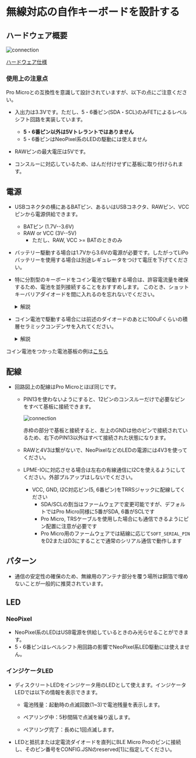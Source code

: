 # 無線対応の自作キーボードを設計する

## ハードウェア概要

![connection](img/ble_micro_pro.svg)

[ハードウェア仕様](features.md#ハードウェア仕様)

### 使用上の注意点

Pro Microとの互換性を意識して設計されていますが、以下の点にご注意ください。

- 入出力は3.3Vです。ただし、5・6番ピン(SDA・SCL)のみFETによるレベルシフト回路を実装しています。
  - **5・6番ピン以外は5Vトレラントではありません**
  - 5・6番ピンはNeoPixel系のLEDの駆動には使えません

- RAWピンの最大電圧は5Vです。

- コンスルーに対応しているため、はんだ付けせずに基板に取り付けられます。

## 電源

- USBコネクタの横にあるBATピン、あるいはUSBコネクタ、RAWピン、VCCピンから電源供給できます。
  - BATピン (1.7V--3.6V)
  - RAW or VCC (3V--5V)
    - ただし、RAW, VCC >= BATのときのみ

- バッテリー駆動する場合は1.7Vから3.6Vの電源が必要です。したがってLiPoバッテリーを使用する場合は別途レギュレータをつけて電圧を下げてください。

- 特に分割型のキーボードをコイン電池で駆動する場合は、許容電流量を確保するため、電池を並列接続することをおすすめします。
このとき、ショットキーバリアダイオードを間に入れるのを忘れないでください。

  <details>
  <summary>解説</summary>
    分割型の場合、BLE Micro Proの平均電流量は300uAくらいになる場合があります。コイン電池の定格連続電流は200uAくらいのため、電池を並列にして定格以下に抑えられるようにします。このとき、並列に繋いだ電池に電位差があると電池間で電流が流れてしまうため、ダイオードを挟んで防止します。ダイオードにはショットキーバリアダイオードという電圧降下が小さいダイオードを使うことで、電池の電圧が下がってきてもギリギリまで使い切ることができます。
  </details>

- コイン電池で駆動する場合には前述のダイオードのあとに100uFくらいの積層セラミックコンデンサを入れてください。

  <details>
  <summary>解説</summary>
  BLE Micro Proが無線通信するとき、瞬間的に6mAくらいの電流を必要とします。コイン電池は内部抵抗が大きいのでこの電流で電圧が瞬間的に下がってしまい、必要な電圧を下回ってBLE Micro Proがリセットしてしまう可能性があります。コンデンサを入れることでこのピークを鈍らせてリセットを防止します。
  </details>

コイン電池をつかった電池基板の例は[こちら](https://github.com/sekigon-gonnoc/BLE-Micro-Pro/tree/master/CoinCellHolder)

## 配線

- 回路図上の配線はPro Microとほぼ同じです。

  - PIN13を使わないようにすると、12ピンのコンスルーだけで必要なピンをすべて基板に接続できます。

    ![connection](img/ble_micro_pro_connection.svg)

     赤枠の部分で基板と接続すると、左上のGNDは他のピンで接続されているため、右下のPIN13以外はすべて接続された状態になります。

  - RAWと4V3は繋がないで、NeoPixelなどのLEDの電源には4V3を使ってください。

  - LPME-IOに対応させる場合は左右の有線通信にI2Cを使えるようにしてください。外部プルアップはしないでください。
    - VCC, GND, I2C対応ピン(5, 6番ピン)をTRRSジャックに配線してください
      - SDA/SCLの割当はファームウェアで変更可能ですが、デフォルトではPro Micro同様に5番がSDA, 6番がSCLです
      - Pro Micro, TRSケーブルを使用した場合にも通信できるようにピン配置に注意が必要です
      - Pro Micro用のファームウェアでは結線に応じて`SOFT_SERIAL_PIN`をD2またはD3にすることで通常のシリアル通信で動作します

## パターン

- 通信の安定性の確保のため、無線用のアンテナ部分を覆う場所は銅箔で埋めないことが一般的に推奨されています。

## LED

### NeoPixel

- NeoPixel系のLEDはUSB電源を供給しているときのみ光らせることができます。
- 5・6番ピンはレベルシフト用回路の影響でNeoPixel系LED駆動には使えません。

### インジケータLED

- ディスクリートLEDをインジケータ用のLEDとして使えます。インジケータLEDでは以下の情報を表示できます。

  - 電池残量：起動時の点滅回数(1~3)で電池残量を表示します。

  - ペアリング中：5秒間隔で点滅を繰り返します。

  - ペアリング完了：長めに1回点滅します。

- LEDと抵抗または定電流ダイオードを直列にBLE Micro Proのピンに接続し、そのピン番号をCONFIG.JSNのreserved[1]に指定してください。
